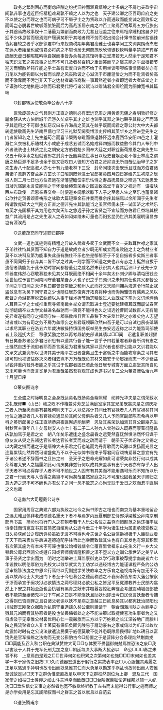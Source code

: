 <!-- { "loadSidebar": true } -->
　　政务之繁剧困心而衡虑应酬之纷扰汨神而溷真缙绅之士多病之不屑也夫盈宇宙间孰非事也远近巨细精粗难易孰不赖之人以为之也　天子建公卿之臣百司庶府之吏不以使之分而理之也而可病乎可不屑乎士之为贤政以介而通政而能变诚之而效扣之而鸣岂必脱畧世故瓠落肮脏而后为高哉浙居东南之冲百工聚焉百物萃焉五方行旅出于其途焉故政事视十二藩最为繁剧而商政为尤甚且冠盖之往来肩相摩踵相接晨夕将迎不少休息暂而居焉则户屦满矣职于其地者顾不劳而况出纳会计簿书盈前米盐锱铢皆躬自较之者乎水部徐君中行来视商税期年矣君高雅士也喜学问工文词爽朗奇杰志在远大者始至也或谓君必将病之不屑也居无何商旅欣欣胥徒钦钦料量平禁戒严宾客应酬无虚日稍暇辄吟咏自娱而事皆办余每造其馆听事之堂肃若无人然余于是知君不独志识文艺之美政事之长有不可几及者矣百钧之重谈笑而举之孱夫能之乎盘根错节迎刃而解敝斧钝斤能之乎士盖有宏度自许而不给于实用坐谈嘐嘐临事愦愦者矣亦有刀笔以为能钩距以为智而长厚之风丧险诐之心滋流于市廛驵侩之为而不耻焉者矣高而不激卑而不污岂非天下之达材者哉虽商税一事耳然近者小者即远者大者庙堂之上讦谟弥纶之地执是以往而巳君受代将行诸公赋诗以赠陆君全卿绘而为图俾宽书其篇端 

　　○封都转运使敬斋毕公寿八十序 

　　禀敦庞硕大之气具刚方正直之德则必有宏远充周之用黄耈无疆之寿明哲好修之胤余获从大方伯新城毕君游久矣卓乎其才之雄也渊乎其器之洪也毅乎其操之严而沛乎其运用之不可御也私窃叹曰东齐海岳之英其在兹乎既而闻君之尊公封大中大夫都转运使敬斋先生济南巨儒也早习三礼默契阃奥博涉史传咀其英华乡之后进登先生之门者皆知名之士先生羞苟合而喜节槩贱夸毗而重退静怀远束鹿西华安阳四邑之士灌溉仁义衣被礼乐随材大小咸底于成艺五试而名始成铎四振而教益敷今其门人布列中外者诜诜也士林贤之比之胡安定方伯君魁乡闱奉大廷之对职铨衡荷推恩之典先生年仅五十释泮水之徂就省郎之封贲于丘园弃绝世事日以经史自娱至老不倦士林高之谓唐之杨巨源不足多也余于是又窃叹曰人徒知方伯君之贤抑岂无所自哉弘治甲子之岁先生寿八十配高淑人亦七十有九偕老林下三受　封命同德次齿既乐且耽而方伯君诸弟诸子鸾鹄齐奋兰芽方茁长子曰昭则既登进士官郎署矣四月四日寔维先生初度之辰淑人则二月七日也方伯君远在浙藩望瞻岱宗乐怙恃之寿昌抚晨昏之暌违飞云驰思爱日凝光寤寐永言莫能喻之于怀爰绘椿萱荣寿之图遥致高堂千百岁之祝适有　诏擢陕西左布政使　君恩亲寿交会一时便道乡闾承欢膝下人子之至愿人生之至乐也藩臬诸公欣抃走贺善颂善祷形之咏歌大篇短章金石并奏而推余序其端焉以余所闻于先生者所谓敦庞硕大之气刚方正直之德非先生其孰能当之虽官师儒未获一试匡济之术然乐育英才充国槙干其为用也大矣天年之悠远子孙之皆贤岂不宜哉而方伯君且益培其根益广其流用是占之先生淑人之寿如冈如陵未可量也而鈤玄昆仍世济其美寖明寖昌亦岂有涯涘哉 

　　○送董茂充同守述职归郡序 

　　文武一道也其迹则有精粗之异故从武者多畧于文武而不文一夫敌耳世禄之家其子弟往往恃其资而不知自力于道是故成立者少既无所成立而废败随之士之负材业者莫不以决科及第为能事失此虽有膴仕不乐也坐是郁郁至于不复自振者多矣斯三者事虽不同同归于自弃其二皆不学之过其一则学而不知道之失也非有志之士挺然自拔于流俗者孰能免于此予幼时甞闻都督董公之威名然未获识其人也其后识□子茂充于京师器度伟然心窃敬慕独未见其父耳既而绝不相闻十余年矣太仆刘少卿与清屯田钱佥宪世恒过予言曰河南同守董君某吾乡人也子识之乎曰颇识之未知其仕也其父都督公子闻之乎曰闻之未详也曰都督吾南畿之和州人武而好文天顺间拥兵海道令行禁止冦盗敛息有功吴下同守君之少也随任居苏俊爽开拓真将种也而恂恂雅饬有儒素之风以都督之命游郡庠脱去纨绮以从事于经术折节励志精敏过人业既成下笔为文词烨烨动人耳目三学之士咸推重焉寻领南畿乡举众谓君取进士登近要犹建瓴耳既而屡试春官动彻龃龉卒业太学文益进名益驰而一第竟不能得也久之谒选铨曹同试数百人无有能先君者遂有同守之擢同守佐一郡临数州县官五品秩下大夫筮仕得之亦难矣他人志望过者或以为有司之务不屑为盖缪妄之甚君既领职欣然曰吾于是可以自试也夙夜砥砺以求尽其职业在洛五六年裁决敏操持慎国务既举民生亦安远近称之以为能监司部使者上及廵抚大臣　移傲奖励之兹以再考趋朝吏部课其绩以□□闻　诏遣复职盖超擢有日矣吾苏诸公多君旧识思有以道其行吾子能一言乎予曰若董君者非吾所谓有志之士挺然自拔于流俗者耶而吾言奚足为君重哉其家以武兴者也都督公能以文训君能以文承文武兼资所以世济其美于隆平之日者盛矣且生于富骄之中而能攻寒素之习其志操可知也视彼怙侈灭义者相去岂不万万哉既负其材又能安于命屡挫而志一不少衰益以锐非重内轻外者能之乎其试于佐郡者固巳若此他日居专城寄方面立庙堂其所自见又未可量也而吾言奚足为君重哉虽然吾将观其成也遂书以复二公为董君赠弘治九年十月望日序 

　　○荣庆图诗序 

　　生全盛之时际明良之会身既达矣名既扬矣金紫照耀　纶綍光华夫是之谓荣菽水之礼既修■〈山巳〉岐之叹不作椿萱芬芳芝兰满庭室家其宜兄弟既翕夫是之谓庆斯二者人所至愿而事有甚难何则天下之人以亿兆计其间仕有官禄者几人有官禄矣其间地位之通显者几人有官禄矣通显矣其间父母俱杂者又几人予同官副郎陈君希冉以甲科之英历郎署之任正直靖恭夙夜匪懈旌能酬劳　恩及其亲荣孰加焉其尊公颐庵先生封秋官主事年八十矣母封安人亦七十有二子二人孙九人曾孙四人既寿而康蕃衍隆昌庆孰加焉于是君之立　朝八年矣乐遭逢之盛念晨昏之远莞然喜怃然惧浩然怀归谋于僚友友从臾之告诸达官长者达官长者奖而成之疏而请于　朝圣天子优诏许之又锡之以内藏之镪而遣之于是缙绅大夫乐君之行也笔而为丹青歌而为风雅以发扬而光显之连篇累牍灿然烨然可谓盛矣乃不以予无似俾书首柬予辱君同官颂祷爱慕之意宜有先于诸公者遂不辞而书之且告之曰　圣天子之恩命光耀如此可谓荣矣非兹行何以成其荣尊君太安人之福履如此可谓庆矣非兹行何以成其庆盖事有出乎天者亦有存乎人出乎天者不可必得存乎人者不可不勉世之人固有有其美而不能用遇可乐而不知所以乐之君一行而天与人皆得之矣岂不可尚矣哉虽然家庭之礼不可废也固我圣天子赐归之意大造之恩不可不酬也亦君父子之间一念不敢忘之心尚无耽于爱日之欢而怱乎匪躬之义也哉 

　　○送南台大司冦戴公诗序 

　　国家用周官之典建六部为执政之地今之尚书即古之相也而南京为基本重地留台之选尤难且慎非老成硕德名重天下者不与焉岁丙辰夏刑部左侍郎浮梁戴公拜南京刑部尚书盖　简命也将行门人之在朝者若干人乐公名位之益尊而惜颜范之远违相率赋诗奉饯而谓宽宜书其首简宽自绾角从公迨今垂三十年学为诸生仕为属吏承德受教之日久矣获闻公之履历详矣虽欲无言不可得也今夫世之名公巨儒爵禄极于人臣勋业着于天下风采表仪乎后进道德追配乎往哲此岂幸而致哉其生也有自其发也有源其积累有次第其施为有本末不可诬也惟公始祖钱塘令仁覆百里曾祖东山先生义行一乡大父琴趣公尊君西涧公或遯丘园或官师儒皆隆积善之泽不堕义方之训公承世济之美早从事于圣贤之学出而为　明时之瑞举进士拜监察御史以学行政事被荐提学南畿者六七年设教以明伦厚俗为先校文以敛华就实为工劝学以通经博古为能谨课程严条约公劝惩审黜陟法度之中恩义行焉继以宪副提学关陕教率之方乐育之道视南圻有加无不及焉以故两地士大夫出门下者至于今思慕公之德而称述之不衰闽浙皆东南大藩公按察于浙而承宣于闽决狱必欲情法之两尽理财必欲公私之皆足平反冤滞教养士民部内翕然上下安之其始至浙也会杭城有黑青之妖市井喧嚣妄惊狂奔铿金考皷震动城邑部使者不能禁至禳诸鬼神公下车闻之曰是不能驱妖且助妖也即出今曰民讹言妖至者令捕之得则已否则罪之且召诸父老谕以妖不足病之意越三日妖息矣其以都宪抚治郧阳也川贼野王刚聚众据险为乱前守臣选蠕久矣公至则建请于　朝合湖藩川陕之兵剿平之戮其元凶而宥其胁籨者是役也仗畏缩者处之必不能决策以取捷使喜功生事者为之又将虐及于无辜惟公材畧优用心仁一震皷旗而三方以宁万姓赖之长江深谷地广而腴川陕之民流聚者众人非土著莫有保伍负固凭陵易于扇动豪右之家或倚以为爪牙以故攻劫震惊时时有之公设法散遣流民慑于威德莫敢不徙外患既除居民得旷地以耕日以富饶先是官军操练之法拘而无变公斟酌古今□刱置之于是营阵分合条理灿然荆南戎□□莫能及召入秋台职在典狱赞佐大司□□存体要不畏疆御兢兢焉惟恐法之废□我以害及于人其于充军死刑尤加之意□朝廷每决大事断大狱必以　命公□□□奏之未甞不称　上意焉由是观之□□世泽何如也积累之次第何如也施□□□末何如也盖其学一本于家传之旧故□□久而德器宏道出于躬行之实故表率正□人心服惟其素履之正足以感通乎神明也故令出而妖息惟其仁而大勇足以勘定乎祸乱也故师出而人安惟至诚故足以□天下之群伪惟至直故足以申天下之群枉然则位为上卿　恩及三代　国家倚之如柱□士类仰之如山斗夫岂幸而致哉□□□台阶据鼎铉论道经邦以辅一人纪功□□垂名信史又事之必然者也宽不敏欲终听教于左右而未能得公行事之迹而师之是亦学矣用是忘其謭陋叙而书之群玉之首以献且以自范云 

　　○送张腾甫序 

